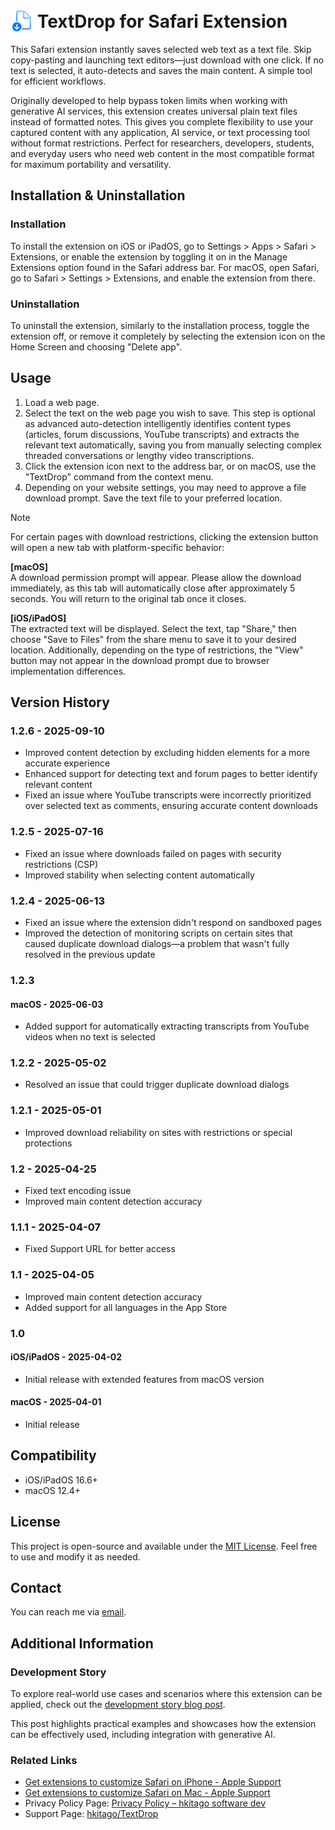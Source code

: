 # <img src="https://raw.githubusercontent.com/hkitago/TextDrop/refs/heads/main/Shared%20(App)/Resources/Icon.png" height="36" valign="bottom"/> TextDrop for Safari Extension

This Safari extension instantly saves selected web text as a text file. Skip copy-pasting and launching text editors—just download with one click. If no text is selected, it auto-detects and saves the main content. A simple tool for efficient workflows.

Originally developed to help bypass token limits when working with generative AI services, this extension creates universal plain text files instead of formatted notes. This gives you complete flexibility to use your captured content with any application, AI service, or text processing tool without format restrictions. Perfect for researchers, developers, students, and everyday users who need web content in the most compatible format for maximum portability and versatility.

## Installation & Uninstallation

### Installation

To install the extension on iOS or iPadOS, go to Settings > Apps > Safari > Extensions, or enable the extension by toggling it on in the Manage Extensions option found in the Safari address bar.
For macOS, open Safari, go to Safari > Settings > Extensions, and enable the extension from there.

### Uninstallation

To uninstall the extension, similarly to the installation process, toggle the extension off, or remove it completely by selecting the extension icon on the Home Screen and choosing "Delete app".

## Usage

1. Load a web page.
2. Select the text on the web page you wish to save. This step is optional as advanced auto-detection intelligently identifies content types (articles, forum discussions, YouTube transcripts) and extracts the relevant text automatically, saving you from manually selecting complex threaded conversations or lengthy video transcriptions.
3. Click the extension icon next to the address bar, or on macOS, use the "TextDrop" command from the context menu.
4. Depending on your website settings, you may need to approve a file download prompt. Save the text file to your preferred location.

> [!NOTE]
> For certain pages with download restrictions, clicking the extension button will open a new tab with platform-specific behavior:
> 
> **[macOS]**  
> A download permission prompt will appear. Please allow the download immediately, as this tab will automatically close after approximately 5 seconds. You will return to the original tab once it closes.
> 
> **[iOS/iPadOS]**  
> The extracted text will be displayed. Select the text, tap "Share," then choose "Save to Files" from the share menu to save it to your desired location. Additionally, depending on the type of restrictions, the "View" button may not appear in the download prompt due to browser implementation differences.

## Version History

### 1.2.6 - 2025-09-10

- Improved content detection by excluding hidden elements for a more accurate experience
- Enhanced support for detecting text and forum pages to better identify relevant content
- Fixed an issue where YouTube transcripts were incorrectly prioritized over selected text as comments, ensuring accurate content downloads

### 1.2.5 - 2025-07-16

- Fixed an issue where downloads failed on pages with security restrictions (CSP)
- Improved stability when selecting content automatically

### 1.2.4 - 2025-06-13

- Fixed an issue where the extension didn't respond on sandboxed pages
- Improved the detection of monitoring scripts on certain sites that caused duplicate download dialogs—a problem that wasn't fully resolved in the previous update

### 1.2.3

#### **macOS** - 2025-06-03

- Added support for automatically extracting transcripts from YouTube videos when no text is selected

### 1.2.2 - 2025-05-02

- Resolved an issue that could trigger duplicate download dialogs

### 1.2.1 - 2025-05-01

- Improved download reliability on sites with restrictions or special protections

### 1.2 - 2025-04-25

- Fixed text encoding issue
- Improved main content detection accuracy

### 1.1.1 - 2025-04-07

- Fixed Support URL for better access

### 1.1 - 2025-04-05

- Improved main content detection accuracy
- Added support for all languages in the App Store

### 1.0

#### **iOS/iPadOS** - 2025-04-02

- Initial release with extended features from macOS version

#### **macOS** - 2025-04-01

- Initial release

## Compatibility

- iOS/iPadOS 16.6+
- macOS 12.4+

## License

This project is open-source and available under the [MIT License](LICENSE). Feel free to use and modify it as needed.

## Contact

You can reach me via [email](mailto:hkitago@icloud.com?subject=Support%20for%20TextDrop).

## Additional Information

### Development Story

To explore real-world use cases and scenarios where this extension can be applied, check out the [development story blog post](https://hkitago.com/2025/04/textdrop-dev-story/).

This post highlights practical examples and showcases how the extension can be effectively used, including integration with generative AI.

### Related Links

- [Get extensions to customize Safari on iPhone - Apple Support](https://support.apple.com/guide/iphone/iphab0432bf6/18.0/ios/18.0)
- [Get extensions to customize Safari on Mac - Apple Support](https://support.apple.com/guide/safari/get-extensions-sfri32508/mac)
- Privacy Policy Page: [Privacy Policy – hkitago software dev](https://hkitago.com/privacy-policy/)
- Support Page: [hkitago/TextDrop](https://github.com/hkitago/ColorMark/)
